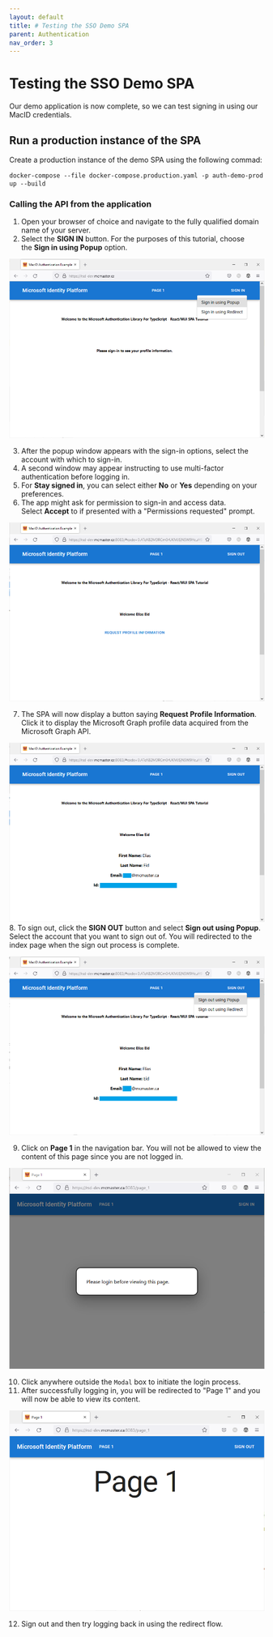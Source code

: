 ```yaml
---
layout: default
title: # Testing the SSO Demo SPA
parent: Authentication
nav_order: 3
---
```


# Testing the SSO Demo SPA

Our demo application is now complete, so we can test signing in using our MacID credentials.

## Run a production instance of the SPA
Create a production instance of the demo SPA using the following commad:
```
docker-compose --file docker-compose.production.yaml -p auth-demo-prod up --build
```

### Calling the API from the application
1. Open your browser of choice and navigate to the fully qualified domain name of your server.
2. Select the **SIGN IN** button. For the purposes of this tutorial, choose the **Sign in using Popup** option.

![signin-button](assets/img/signin-button.png)

3. After the popup window appears with the sign-in options, select the account with which to sign-in.
4. A second window may appear instructing to use multi-factor authentication before logging in.
5. For **Stay signed in**, you can select either **No** or **Yes** depending on your preferences.
6. The app might ask for permission to sign-in and access data. Select **Accept** to if presented with a "Permissions requested" prompt.

![request](assets/img/request.png)

7. The SPA will now display a button saying **Request Profile Information**. Click it to display the Microsoft Graph profile data acquired from the Microsoft Graph API.

![profile-content](assets/img/profile-content.png)
8. To sign out, click the **SIGN OUT** button and select **Sign out using Popup**. Select the account that you want to sign out of. You will redirected to the index page when the sign out process is complete.

![signout-button](assets/img/signout-button.png)

9. Click on **Page 1** in the navigation bar. You will not be allowed to view the content of this page since you are not logged in.

![page-1-locked](assets/img/page-1-locked.png)

10. Click anywhere outside the `Modal` box to initiate the login process.
11. After successfully logging in, you will be redirected to "Page 1" and you will now be able to view its content.

![page-1](assets/img/page-1.png)

12. Sign out and then try logging back in using the redirect flow.